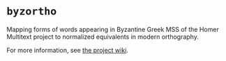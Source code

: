 # `byzortho`

Mapping forms of words appearing in Byzantine Greek MSS of the
Homer Multitext project to normalized equivalents in modern orthography.

For more information, see [the project wiki][wiki].



[wiki]: https://github.com/homermultitext/byzortho/wiki
